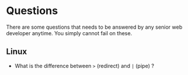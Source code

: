 # Questions
There are some questions that needs to be answered by any senior web developer anytime. You simply cannot fail on these.

## Linux
 - What is the difference between `>` (redirect) and `|` (pipe) ?
